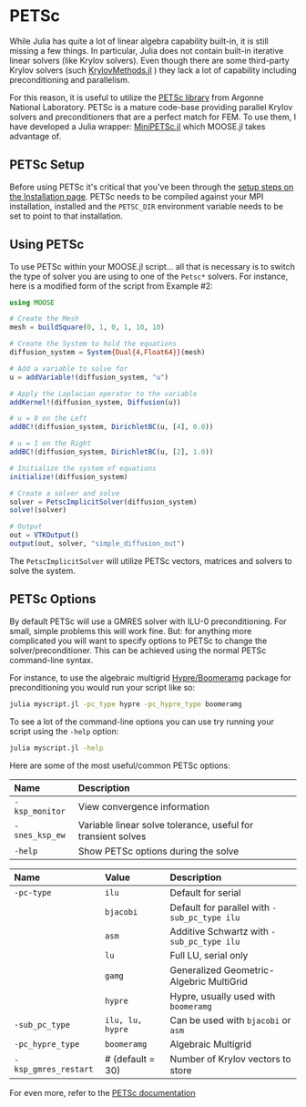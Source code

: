 # PETSc

While Julia has quite a lot of linear algebra capability built-in, it is still missing a few things.  In particular, Julia does not contain built-in iterative linear solvers (like Krylov solvers).  Even though there are some third-party Krylov solvers (such [KrylovMethods.jl](https://github.com/lruthotto/KrylovMethods.jl) ) they lack a lot of capability including preconditioning and parallelism.

For this reason, it is useful to utilize the [PETSc library](https://www.mcs.anl.gov/petsc/) from Argonne National Laboratory.  PETSc is a mature code-base providing parallel Krylov solvers and preconditioners that are a perfect match for FEM.  To use them, I have developed a Julia wrapper: [MiniPETSc.jl](https://github.com/friedmud/MiniPETSc.jl) which MOOSE.jl takes advantage of.

## PETSc Setup

Before using PETSc it's critical that you've been through the [setup steps on the Installation page](../installation.md).  PETSc needs to be compiled against your MPI installation, installed and the `PETSC_DIR` environment variable needs to be set to point to that installation.

## Using PETSc

To use PETSc within your MOOSE.jl script... all that is necessary is to switch the type of solver you are using to one of the `Petsc*` solvers.  For instance, here is a modified form of the script from Example #2:

```julia
using MOOSE

# Create the Mesh
mesh = buildSquare(0, 1, 0, 1, 10, 10)

# Create the System to hold the equations
diffusion_system = System{Dual{4,Float64}}(mesh)

# Add a variable to solve for
u = addVariable!(diffusion_system, "u")

# Apply the Laplacian operator to the variable
addKernel!(diffusion_system, Diffusion(u))

# u = 0 on the Left
addBC!(diffusion_system, DirichletBC(u, [4], 0.0))

# u = 1 on the Right
addBC!(diffusion_system, DirichletBC(u, [2], 1.0))

# Initialize the system of equations
initialize!(diffusion_system)

# Create a solver and solve
solver = PetscImplicitSolver(diffusion_system)
solve!(solver)

# Output
out = VTKOutput()
output(out, solver, "simple_diffusion_out")
```

The `PetscImplicitSolver` will utilize PETSc vectors, matrices and solvers to solve the system.

## PETSc Options

By default PETSc will use a GMRES solver with ILU-0 preconditioning.  For small, simple problems this will work fine.  But: for anything more complicated you will want to specify options to PETSc to change the solver/preconditioner.  This can be achieved using the normal PETSc command-line syntax.

For instance, to use the algebraic multigrid [Hypre/Boomeramg](http://computation.llnl.gov/projects/hypre-scalable-linear-solvers-multigrid-methods) package for preconditioning you would run your script like so:

```bash
julia myscript.jl -pc_type hypre -pc_hypre_type boomeramg
```

To see a lot of the command-line options you can use try running your script using the `-help` option:

```bash
julia myscript.jl -help
```

Here are some of the most useful/common PETSc options:

Name | Description
:- | :-
`-ksp_monitor` | View convergence information
`-snes_ksp_ew` | Variable linear solve tolerance, useful for transient solves
`-help` | Show PETSc options during the solve


Name | Value | Description
:-                    | :-                    | :-
`-pc-type`            | `ilu`                 | Default for serial
                      | `bjacobi`             | Default for parallel with `-sub_pc_type ilu`
                      | `asm`                 | Additive Schwartz with `-sub_pc_type ilu`
                      | `lu`                  | Full LU, serial only
                      | `gamg`                | Generalized Geometric-Algebric MultiGrid
                      | `hypre`               | Hypre, usually used with `boomeramg`
`-sub_pc_type`        | `ilu, lu, hypre`      | Can be used with `bjacobi` or `asm`
`-pc_hypre_type`      | `boomeramg`           | Algebraic Multigrid
`-ksp_gmres_restart`  | # (default = 30)      | Number of Krylov vectors to store



For even more, refer to the [PETSc documentation](http://www.mcs.anl.gov/petsc/documentation/)
